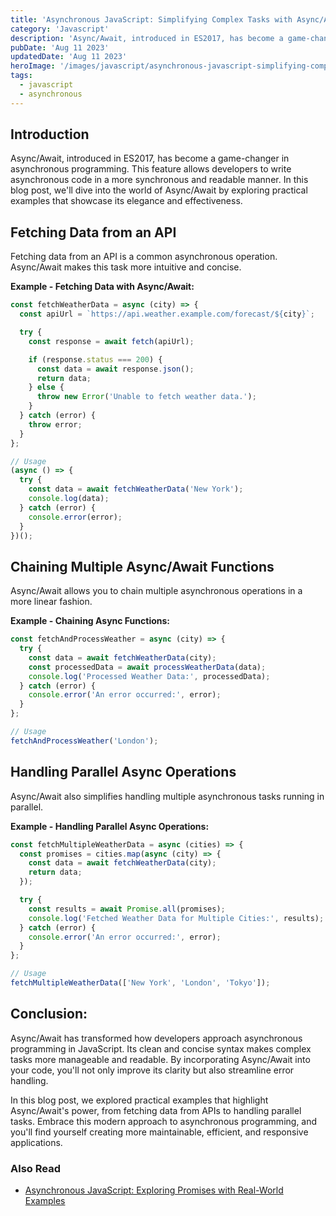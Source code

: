 ```yaml
---
title: 'Asynchronous JavaScript: Simplifying Complex Tasks with Async/Await'
category: 'Javascript'
description: 'Async/Await, introduced in ES2017, has become a game-changer in asynchronous programming. This feature allows developers to write asynchronous code in a more synchronous and readable manner.'
pubDate: 'Aug 11 2023'
updatedDate: 'Aug 11 2023'
heroImage: '/images/javascript/asynchronous-javascript-simplifying-complex-tasks-async-await.png'
tags:
  - javascript
  - asynchronous
---
```


## Introduction

Async/Await, introduced in ES2017, has become a game-changer in asynchronous programming. This feature allows developers to write asynchronous code in a more synchronous and readable manner. In this blog post, we'll dive into the world of Async/Await by exploring practical examples that showcase its elegance and effectiveness.

## Fetching Data from an API

Fetching data from an API is a common asynchronous operation. Async/Await makes this task more intuitive and concise.

**Example - Fetching Data with Async/Await:**

```jsx
const fetchWeatherData = async (city) => {
  const apiUrl = `https://api.weather.example.com/forecast/${city}`;

  try {
    const response = await fetch(apiUrl);

    if (response.status === 200) {
      const data = await response.json();
      return data;
    } else {
      throw new Error('Unable to fetch weather data.');
    }
  } catch (error) {
    throw error;
  }
};

// Usage
(async () => {
  try {
    const data = await fetchWeatherData('New York');
    console.log(data);
  } catch (error) {
    console.error(error);
  }
})();
```

## Chaining Multiple Async/Await Functions

Async/Await allows you to chain multiple asynchronous operations in a more linear fashion.

**Example - Chaining Async Functions:**

```jsx
const fetchAndProcessWeather = async (city) => {
  try {
    const data = await fetchWeatherData(city);
    const processedData = await processWeatherData(data);
    console.log('Processed Weather Data:', processedData);
  } catch (error) {
    console.error('An error occurred:', error);
  }
};

// Usage
fetchAndProcessWeather('London');
```

## Handling Parallel Async Operations

Async/Await also simplifies handling multiple asynchronous tasks running in parallel.

**Example - Handling Parallel Async Operations:**

```jsx
const fetchMultipleWeatherData = async (cities) => {
  const promises = cities.map(async (city) => {
    const data = await fetchWeatherData(city);
    return data;
  });

  try {
    const results = await Promise.all(promises);
    console.log('Fetched Weather Data for Multiple Cities:', results);
  } catch (error) {
    console.error('An error occurred:', error);
  }
};

// Usage
fetchMultipleWeatherData(['New York', 'London', 'Tokyo']);
```

## Conclusion:

Async/Await has transformed how developers approach asynchronous programming in JavaScript. Its clean and concise syntax makes complex tasks more manageable and readable. By incorporating Async/Await into your code, you'll not only improve its clarity but also streamline error handling.

In this blog post, we explored practical examples that highlight Async/Await's power, from fetching data from APIs to handling parallel tasks. Embrace this modern approach to asynchronous programming, and you'll find yourself creating more maintainable, efficient, and responsive applications.

### Also Read
- [Asynchronous JavaScript: Exploring Promises with Real-World Examples](/asynchronous-javascript-exploring-promises-real-world-examples/)
